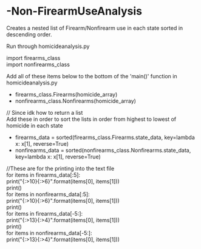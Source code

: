 # -Non-FirearmUseAnalysis

Creates a nested list of Firearm/Nonfirearm use in each state sorted in descending order.

Run through homicideanalysis.py

import firearms_class<br />
import nonfirearms_class

Add all of these items below to the bottom of the 'main()' function in homicideanalysis.py
  - firearms_class.Firearms(homicide_array)<br />
  - nonfirearms_class.Nonfirearms(homicide_array)<br />

// Since idk how to return a list<br />
Add these in order to sort the lists in order from highest to lowest of homicide in each state
  - firearms_data = sorted(firearms_class.Firearms.state_data, key=lambda x: x[1], reverse=True)<br />
  - nonfirearms_data = sorted(nonfirearms_class.Nonfirearms.state_data, key=lambda x: x[1], reverse=True)<br />

//These are for the printing into the text file<br />
    for items in firearms_data[:5]:<br />
           print("{:>10}{:>6}".format(items[0], items[1]))<br />
    print()<br />
    for items in nonfirearms_data[:5]:<br />
        print("{:>10}{:>6}".format(items[0], items[1]))<br />
    print()<br />
    for items in firearms_data[-5:]:<br />
        print("{:>13}{:>4}".format(items[0], items[1]))<br />
    print()<br />
    for items in nonfirearms_data[-5:]:<br />
        print("{:>13}{:>4}".format(items[0], items[1]))<br />

